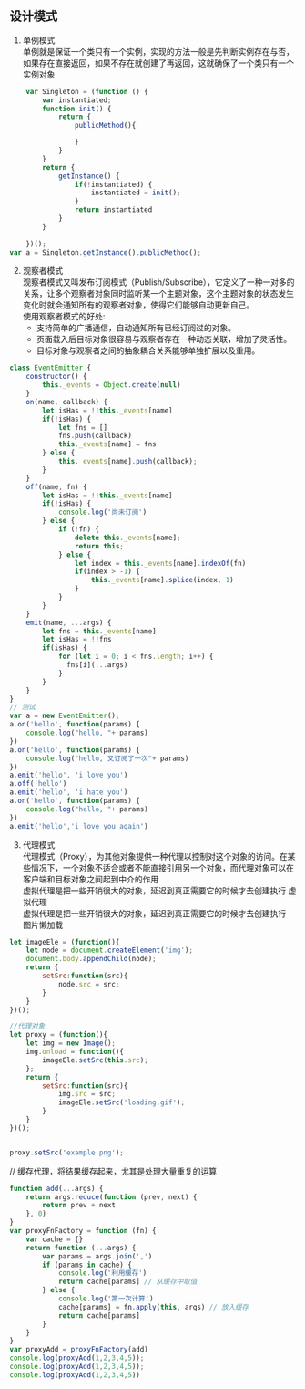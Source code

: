 ## 设计模式
1. 单例模式  
单例就是保证一个类只有一个实例，实现的方法一般是先判断实例存在与否，如果存在直接返回，如果不存在就创建了再返回，这就确保了一个类只有一个实例对象
```javascript
	var Singleton = (function () {
		var instantiated;
		function init() {
			return {
				publicMethod(){

				}
			}
		}
		return {
			getInstance() {
				if(!instantiated) {
					instantiated = init();
				}
				return instantiated
			}
		}
		
	})();
var a = Singleton.getInstance().publicMethod();
```
2. 观察者模式  
观察者模式又叫发布订阅模式（Publish/Subscribe），它定义了一种一对多的关系，让多个观察者对象同时监听某一个主题对象，这个主题对象的状态发生变化时就会通知所有的观察者对象，使得它们能够自动更新自己。  
使用观察者模式的好处:  
    + 支持简单的广播通信，自动通知所有已经订阅过的对象。
    + 页面载入后目标对象很容易与观察者存在一种动态关联，增加了灵活性。
    + 目标对象与观察者之间的抽象耦合关系能够单独扩展以及重用。


```javascript
class EventEmitter {
    constructor() {
        this._events = Object.create(null)
    }
    on(name, callback) {
        let isHas = !!this._events[name]
        if(!isHas) {
            let fns = []
            fns.push(callback)
            this._events[name] = fns 
        } else {
            this._events[name].push(callback);
        }
    }
    off(name, fn) {
        let isHas = !!this._events[name]
        if(!isHas) {
            console.log('尚未订阅')
        } else {
            if (!fn) {
                delete this._events[name];
                return this;
            } else {
                let index = this._events[name].indexOf(fn)
                if(index > -1) {
                    this._events[name].splice(index, 1)
                }
            }
        }
    }
    emit(name, ...args) {
        let fns = this._events[name]
        let isHas = !!fns
        if(isHas) {
            for (let i = 0; i < fns.length; i++) {
              fns[i](...args)    
            }
        }
    }
}
// 测试
var a = new EventEmitter();
a.on('hello', function(params) {
    console.log("hello, "+ params)
})
a.on('hello', function(params) {
    console.log("hello, 又订阅了一次"+ params)
})
a.emit('hello', 'i love you')
a.off('hello')
a.emit('hello', 'i hate you')
a.on('hello', function(params) {
    console.log("hello, "+ params)
})
a.emit('hello','i love you again')

```
3. 代理模式  
代理模式（Proxy），为其他对象提供一种代理以控制对这个对象的访问。在某些情况下，一个对象不适合或者不能直接引用另一个对象，而代理对象可以在客户端和目标对象之间起到中介的作用  
虚拟代理是把一些开销很大的对象，延迟到真正需要它的时候才去创建执行
虚拟代理  
虚拟代理是把一些开销很大的对象，延迟到真正需要它的时候才去创建执行  
图片懒加载  
```javascript
let imageEle = (function(){
    let node = document.createElement('img');
    document.body.appendChild(node);
    return {
        setSrc:function(src){
            node.src = src;
        }
    }
})();

//代理对象
let proxy = (function(){
    let img = new Image();
    img.onload = function(){
        imageEle.setSrc(this.src);
    };
    return {
        setSrc:function(src){
            img.src = src;
            imageEle.setSrc('loading.gif');
        }
    }
})();


proxy.setSrc('example.png');
```
// 缓存代理，将结果缓存起来，尤其是处理大量重复的运算
```javascript
function add(...args) {
    return args.reduce(function (prev, next) {
        return prev + next
    }, 0)
}
var proxyFnFactory = function (fn) {
    var cache = {}
    return function (...args) {
        var params = args.join(',')
        if (params in cache) {
            console.log('利用缓存')
            return cache[params] // 从缓存中取值
        } else {
            console.log('第一次计算')
            cache[params] = fn.apply(this, args) // 放入缓存
            return cache[params]
        }
    }
}
var proxyAdd = proxyFnFactory(add)
console.log(proxyAdd(1,2,3,4,5));
console.log(proxyAdd(1,2,3,4,5));
console.log(proxyAdd(1,2,3,4,5))
```